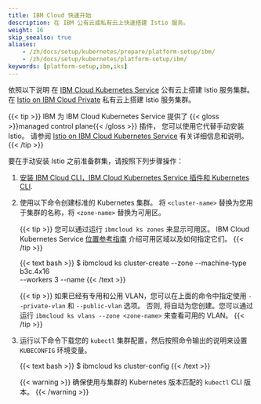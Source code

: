 ```yaml
---
title: IBM Cloud 快速开始
description: 在 IBM 公有云或私有云上快速搭建 Istio 服务。
weight: 16
skip_seealso: true
aliases:
    - /zh/docs/setup/kubernetes/prepare/platform-setup/ibm/
    - /zh/docs/setup/kubernetes/platform-setup/ibm/
keywords: [platform-setup,ibm,iks]
---
```

依照以下说明
在 [IBM Cloud Kubernetes Service](https://cloud.ibm.com/docs/containers?topic=containers-getting-started) 公有云上搭建 Istio 服务集群。
在 [Istio on IBM Cloud Private](https://www.ibm.com/support/knowledgecenter/en/SSBS6K_3.2.1/manage_cluster/istio.html) 私有云上搭建 Istio 服务集群。

{{< tip >}}
IBM 为 IBM Cloud Kubernetes Service 提供了 {{< gloss >}}managed control plane{{< /gloss >}} 插件，
您可以使用它代替手动安装 Istio。
请参阅 [Istio on IBM Cloud Kubernetes Service](https://cloud.ibm.com/docs/containers?topic=containers-istio)
有关详细信息和说明。
{{< /tip >}}

要在手动安装 Istio 之前准备群集，请按照下列步骤操作：

1. [安装 IBM Cloud CLI，IBM Cloud Kubernetes Service 插件和 Kubernetes CLI](https://cloud.ibm.com/docs/containers?topic=containers-cs_cli_install).

1. 使用以下命令创建标准的 Kubernetes 集群。
    将 `<cluster-name>` 替换为您用于集群的名称，将 `<zone-name>` 替换为可用区。

    {{< tip >}}
    您可以通过运行 `ibmcloud ks zones` 来显示可用区。
    IBM Cloud Kubernetes Service [位置参考指南](https://cloud.ibm.com/docs/containers?topic=containers-regions-and-zones)
    介绍可用区域以及如何指定它们。
    {{< /tip >}}

    {{< text bash >}}
    $ ibmcloud ks cluster-create --zone <zone-name> --machine-type b3c.4x16 \
      --workers 3 --name <cluster-name>
    {{< /text >}}

    {{< tip >}}
    如果已经有专用和公用 VLAN，您可以在上面的命令中指定使用 `--private-vlan` 和 `--public-vlan` 选项。
    否则, 将自动为您创建。您可以通过运行 `ibmcloud ks vlans --zone <zone-name>` 来查看可用的 VLAN。
    {{< /tip >}}

1. 运行以下命令下载您的 `kubectl` 集群配置，然后按照命令输出的说明来设置 `KUBECONFIG` 环境变量。

    {{< text bash >}}
    $ ibmcloud ks cluster-config <cluster-name>
    {{< /text >}}

    {{< warning >}}
    确保使用与集群的 Kubernetes 版本匹配的 `kubectl` CLI 版本。
    {{< /warning >}}
